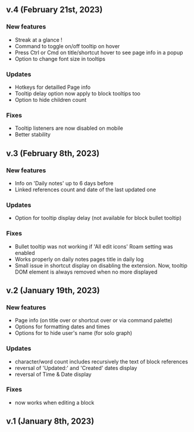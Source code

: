 ## v.4 (February 21st, 2023)
### New features
  - Streak at a glance !
  - Command to toggle on/off tooltip on hover
  - Press Ctrl or Cmd on title/shortcut hover to see page info in a popup
  - Option to change font size in tooltips
### Updates
  - Hotkeys for detailled Page info
  - Tooltip delay option now apply to block tooltips too
  - Option to hide children count
### Fixes
  - Tooltip listeners are now disabled on mobile
  - Better stability

## v.3 (February 8th, 2023)
### New features
  - Info on 'Daily notes' up to 6 days before
  - Linked references count and date of the last updated one
### Updates
  - Option for tooltip display delay (not available for block bullet tooltip)
### Fixes
  - Bullet tooltip was not working if 'All edit icons' Roam setting was enabled
  - Works properly on daily notes pages title in daily log
  - Small issue in shortcut display on disabling the extension. Now, tooltip DOM element is always removed when no more displayed

## v.2 (January 19th, 2023)
### New features
  - Page info (on title over or shortcut over or via command palette)
  - Options for formatting dates and times
  - Options for to hide user's name (for solo graph)
### Updates
  - character/word count includes recursively the text of block references
  - reversal of 'Updated:' and 'Created' dates display
  - reversal of Time & Date display
### Fixes
  - now works when editing a block

## v.1 (January 8th, 2023)
